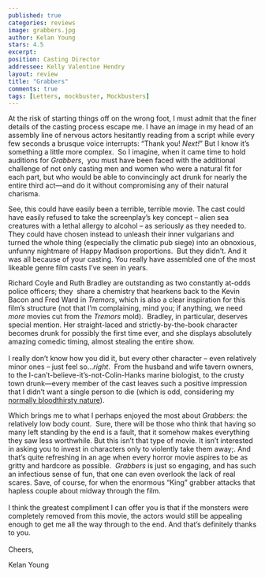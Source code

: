```yaml
---
published: true
categories: reviews
image: grabbers.jpg
author: Kelan Young
stars: 4.5
excerpt: 
position: Casting Director
addressee: Kelly Valentine Hendry
layout: review
title: "Grabbers"
comments: true
tags: [Letters, mockbuster, Mockbusters]
---
```

<p>At the risk of starting things off on the wrong foot, I must admit that the finer details of the casting process escape me. I have an image in my head of an assembly line of nervous actors hesitantly reading from a script while every few seconds a brusque voice interrupts: &#8220;Thank you! <em>Next!</em>&#8221; But I know it&rsquo;s something a little more complex.&nbsp; So I imagine, when it came time to hold auditions for <em>Grabbers</em>,&nbsp; you must have been faced with the additional challenge of not only casting men and women who were a natural fit for each part, but who would be able to convincingly act drunk for nearly the entire third act&mdash;and do it without compromising any of their natural charisma.</p>
<p>See, this could have easily been a terrible, terrible movie. The cast could have easily refused to take the screenplay&#8217;s key concept &ndash; alien sea creatures with a lethal allergy to alcohol &ndash; as seriously as they needed to. They could have chosen instead to unleash their inner vulgarians and turned the whole thing (especially the climatic pub siege) into an obnoxious, unfunny nightmare of Happy Madison proportions.&nbsp; But they didn&rsquo;t. And it was all because of your casting. You really have assembled one of the most likeable genre film casts I&#8217;ve seen in years.&nbsp;</p>
<p>Richard Coyle and Ruth Bradley are outstanding as two constantly at-odds police officers; they &nbsp;share a chemistry that hearkens back to the Kevin Bacon and Fred Ward in <em>Tremors</em>, which is also a clear inspiration for this film&#8217;s structure (not that I&#8217;m complaining, mind you; if anything, we need <em>more</em> movies cut from the <em>Tremors</em> mold).&nbsp; Bradley, in particular, deserves special mention. Her straight-laced and strictly-by-the-book character becomes drunk for possibly the first time ever, and she displays absolutely amazing comedic timing, almost stealing the entire show.&nbsp; <br /> <br /> I really don&#8217;t know how you did it, but every other character &ndash; even relatively minor ones &ndash; just feel so&#8230;<em>right</em>.&nbsp; From the husband and wife tavern owners, to the I-can&#8217;t-believe-it&#8217;s-not-Colin-Hanks marine biologist, to the crusty town drunk&mdash;every member of the cast leaves such a positive impression that I didn&#8217;t want a single person to die (which is odd, considering my <a href="/letters/2012/8/14/the-burning.html">normally bloodthirsty nature</a>).&nbsp;</p>
<p>Which brings me to what I perhaps enjoyed the most about <em>Grabbers</em>: the relatively low body count.&nbsp; Sure, there will be those who think that having so many left standing by the end is a fault, that it somehow makes everything they saw less worthwhile. But this isn&#8217;t that type of movie. It isn&#8217;t interested in asking you to invest in characters only to violently take them away;. And that&#8217;s quite refreshing in an age when every horror movie aspires to be as gritty and hardcore as possible.&nbsp; <em>Grabbers</em> is just so engaging, and has such an infectious sense of fun, that one can even overlook the lack of real scares. Save, of course, for when the enormous &#8220;King&#8221; grabber attacks that hapless couple about midway through the film.<br /> <br /> I think the greatest compliment I can offer you is that if the monsters were completely removed from this movie, the actors would still be appealing enough to get me all the way through to the end. And that&#8217;s definitely thanks to you.<br /> <br /> Cheers,</p>
<p>Kelan Young</p>

